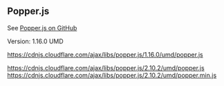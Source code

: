 ## Popper.js ##

See [Popper.js on GitHub](https://github.com/popperjs/popper.js)

Version: 1.16.0 UMD

https://cdnjs.cloudflare.com/ajax/libs/popper.js/1.16.0/umd/popper.js

https://cdnjs.cloudflare.com/ajax/libs/popper.js/2.10.2/umd/popper.js
https://cdnjs.cloudflare.com/ajax/libs/popper.js/2.10.2/umd/popper.min.js